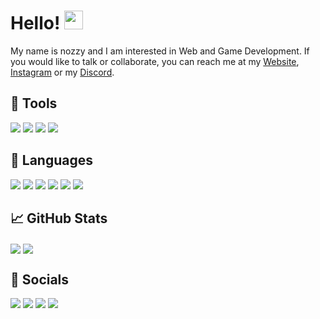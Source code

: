 # Hello! <img src="https://raw.githubusercontent.com/MartinHeinz/MartinHeinz/master/wave.gif" width="30px" height="30px">
My name is nozzy and I am interested in Web and Game Development. If you would like to talk or collaborate, you can reach me at my [Website](https://nozzy.epizy.com), [Instagram](https://www.instagram.com/nozzyftw) or my [Discord](https://discord.gg/MmrYxKrZy3).

## 🔧 Tools
<!--[<img src="https://img.shields.io/badge/OS-Windows-informational?style=for-the-badge&logo=windows&logoColor=white&color=0078D6">](https://www.microsoft.com/en-au/windows/get-windows-10)  [<img src="https://img.shields.io/badge/OS-MacOS-informational?style=for-the-badge&logo=apple&logoColor=white&color=EBEBEB">]()  [<img src="https://img.shields.io/badge/Editor-VS%20Code-informational?style=for-the-badge&logo=visualstudiocode&logoColor=white&color=007ACC">](https://code.visualstudio.com/insiders/) -->

[<img src="https://img.shields.io/badge/Windows-0078D6?style=for-the-badge&logo=windows&logoColor=white">](https://www.microsoft.com/en-au/windows/)   [<img src="https://img.shields.io/badge/mac%20os-000000?style=for-the-badge&logo=apple&logoColor=white">](www.apple.com/au/macos/)   [<img src="https://img.shields.io/badge/Ubuntu-E95420?style=for-the-badge&logo=ubuntu&logoColor=white">](https://ubuntu.com)   [<img src="https://img.shields.io/badge/VSCode-009B7D?style=for-the-badge&logo=visual%20studio%20code&logoColor=white">](https://code.visualstudio.com/insiders/)

## 📝 Languages
<!--[<img src="https://img.shields.io/badge/HTML-informational?style=for-the-badge&logo=html5&logoColor=white&color=E34F26">](https://www.w3schools.com/html/)  [<img src="https://img.shields.io/badge/CSS-informational?style=for-the-badge&logo=css3&logoColor=white&color=1572B6">](https://www.w3schools.com/css/)  [<img src="https://img.shields.io/badge/JavaScript-informational?style=for-the-badge&logo=javascript&logoColor=black&color=F7DF1E">](https://www.w3schools.com/js/)  [<img src="https://img.shields.io/badge/C%23-informational?style=for-the-badge&logo=csharp&logoColor=white&color=239120">](https://docs.microsoft.com/en-us/dotnet/csharp/)  [<img src="https://img.shields.io/badge/Python-informational?style=for-the-badge&logo=python&logoColor=white&color=3776AB">](https://www.python.org/) -->
[<img src="https://img.shields.io/badge/Python-FFD43B?style=for-the-badge&logo=python&logoColor=blue">](https://www.python.org/)   [<img src="https://img.shields.io/badge/C%23-239120?style=for-the-badge&logo=csharp&logoColor=white">](https://docs.microsoft.com/en-us/dotnet/csharp/)   [<img src="https://img.shields.io/badge/JavaScript-323330?style=for-the-badge&logo=javascript&logoColor=F7DF1E">](https://www.w3schools.com/js/)   [<img src="https://img.shields.io/badge/HTML-E34F26?style=for-the-badge&logo=html5&logoColor=white">](https://www.w3schools.com/html/)   [<img src="https://img.shields.io/badge/CSS-1572B6?style=for-the-badge&logo=css3&logoColor=white">](https://www.w3schools.com/css/)   [<img src="https://img.shields.io/badge/PHP-777BB4?style=for-the-badge&logo=php&logoColor=white">](https://www.php.net)

## 📈 GitHub Stats
<img align="center" src="https://github-readme-stats.vercel.app/api/top-langs/?username=nozzyftw&theme=dark&langs_count=3" /> <img align="center" src="https://github-readme-stats.vercel.app/api?username=nozzyftw&line_height=27&show_icons=true&theme=dark" />

## 📣 Socials
<!--[<img src="https://img.shields.io/badge/Stack%20Overflow-informational?style=for-the-badge&logo=stackoverflow&logoColor=white&color=F58025">](https://www.stackoverflow.com/users/13446337/nozzy)  [<img src="https://img.shields.io/badge/Instagram-informational?style=for-the-badge&logo=instagram&logoColor=white&color=E4405F">](https://www.instagram.com/nozzyfw)  [<img src="https://img.shields.io/badge/Twitch-informational?style=for-the-badge&logo=twitch&logoColor=white&color=9146FF">](https://www.twitch.tv/nozzyfw)  [<img src="https://img.shields.io/badge/Discord-informational?style=for-the-badge&logo=discord&logoColor=white&color=5865F2">](https://discord.gg/MmrYxKrZy3) -->
[<img src="https://img.shields.io/badge/Stack_Overflow-FE7A16?style=for-the-badge&logo=stack-overflow&logoColor=white">](https://www.stackoverflow.com/users/13446337/nozzy)   [<img src="https://img.shields.io/badge/Instagram-E4405F?style=for-the-badge&logo=instagram&logoColor=white">](https://www.instagram.com/nozzyftw)   [<img src="https://img.shields.io/badge/Twitch-9146FF?style=for-the-badge&logo=twitch&logoColor=white">](https://www.twitch.tv/nozzyftw)   [<img src="https://img.shields.io/badge/Discord-5865F2?style=for-the-badge&logo=discord&logoColor=white">](https://discord.gg/MmrYxKrZy3)

<!--<svg xmlns="http://www.w3.org/2000/svg" xmlns:xlink="http://www.w3.org/1999/xlink" style="z-index:1;position:relative"
    width="854" height="100" viewBox="0 0 854 100">
    <style>
        .text {
            font-size: 70px;
            font-weight: 700;
            font-family: -apple-system, BlinkMacSystemFont, Segoe UI, Helvetica, Arial, sans-serif, Apple Color Emoji, Segoe UI Emoji;
        }

        .desc {
            font-size: 20px;
            font-weight: 500;
            font-family: -apple-system, BlinkMacSystemFont, Segoe UI, Helvetica, Arial, sans-serif, Apple Color Emoji, Segoe UI Emoji;
        }

        path {
            transform: rotate(180deg);
            transform-origin: 50% 50%;
        }
    </style>
    <defs>
        <linearGradient id="linear" x1="0%" y1="0%" x2="100%" y2="0%">
            <stop offset="0%" stop-color="#4776E6" />
            <stop offset="100%" stop-color="#8E54E9" />
        </linearGradient>
    </defs>

    <g transform="translate(427, 50) scale(1, 1) translate(-427, -50)">
        <path d="" fill="url(#linear)" opacity="0.4">
            <animate attributeName="d" dur="20s" repeatCount="indefinite" keyTimes="0;0.333;0.667;1" calcmod="spline"
                keySplines="0.2 0 0.2 1;0.2 0 0.2 1;0.2 0 0.2 1" begin="0s"
                values="M0 0L 0 20Q 213.5 60 427 30T 854 55L 854 0 Z;M0 0L 0 45Q 213.5 60 427 40T 854 30L 854 0 Z;M0 0L 0 65Q 213.5 35 427 65T 854 30L 854 0 Z;M0 0L 0 20Q 213.5 60 427 30T 854 55L 854 0 Z">
            </animate>
        </path>
        <path d="" fill="url(#linear)" opacity="0.4">
            <animate attributeName="d" dur="20s" repeatCount="indefinite" keyTimes="0;0.333;0.667;1" calcmod="spline"
                keySplines="0.2 0 0.2 1;0.2 0 0.2 1;0.2 0 0.2 1" begin="-10s"
                values="M0 0L 0 35Q 213.5 80 427 50T 854 60L 854 0 Z;M0 0L 0 50Q 213.5 20 427 20T 854 40L 854 0 Z;M0 0L 0 45Q 213.5 25 427 50T 854 65L 854 0 Z;M0 0L 0 35Q 213.5 80 427 50T 854 60L 854 0 Z">
            </animate>
        </path>
    </g>
</svg>-->
<!-- ![](https://img.shields.io/badge/<WORD_ON_LEFT>-<WORD_ON_RIGHT>-informational?style=flat&logo=<LOGO_NAME>&logoColor=white&color=2bbc8a) -->
<!---
nozzyFTW/nozzyFTW is a ✨ special ✨ repository because its `README.md` (this file) appears on your GitHub profile.
You can click the Preview link to take a look at your changes.
--->
